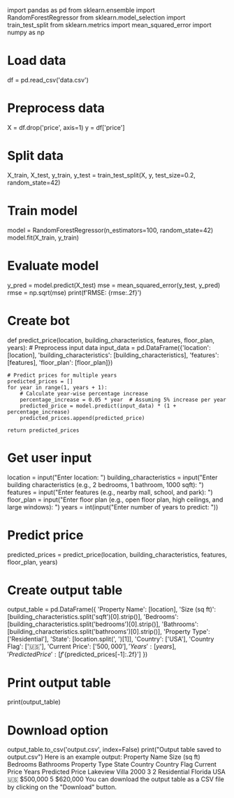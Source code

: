 import pandas as pd
from sklearn.ensemble import RandomForestRegressor
from sklearn.model_selection import train_test_split
from sklearn.metrics import mean_squared_error
import numpy as np

# Load data
df = pd.read_csv('data.csv')

# Preprocess data
X = df.drop('price', axis=1)
y = df['price']

# Split data
X_train, X_test, y_train, y_test = train_test_split(X, y, test_size=0.2, random_state=42)

# Train model
model = RandomForestRegressor(n_estimators=100, random_state=42)
model.fit(X_train, y_train)

# Evaluate model
y_pred = model.predict(X_test)
mse = mean_squared_error(y_test, y_pred)
rmse = np.sqrt(mse)
print(f'RMSE: {rmse:.2f}')

# Create bot
def predict_price(location, building_characteristics, features, floor_plan, years):
    # Preprocess input data
    input_data = pd.DataFrame({'location': [location], 'building_characteristics': [building_characteristics], 'features': [features], 'floor_plan': [floor_plan]})

    # Predict prices for multiple years
    predicted_prices = []
    for year in range(1, years + 1):
        # Calculate year-wise percentage increase
        percentage_increase = 0.05 * year  # Assuming 5% increase per year
        predicted_price = model.predict(input_data) * (1 + percentage_increase)
        predicted_prices.append(predicted_price)

    return predicted_prices

# Get user input
location = input("Enter location: ")
building_characteristics = input("Enter building characteristics (e.g., 2 bedrooms, 1 bathroom, 1000 sqft): ")
features = input("Enter features (e.g., nearby mall, school, and park): ")
floor_plan = input("Enter floor plan (e.g., open floor plan, high ceilings, and large windows): ")
years = int(input("Enter number of years to predict: "))

# Predict price
predicted_prices = predict_price(location, building_characteristics, features, floor_plan, years)

# Create output table
output_table = pd.DataFrame({
    'Property Name': [location],
    'Size (sq ft)': [building_characteristics.split('sqft')[0].strip()],
    'Bedrooms': [building_characteristics.split('bedrooms')[0].strip()],
    'Bathrooms': [building_characteristics.split('bathrooms')[0].strip()],
    'Property Type': ['Residential'],
    'State': [location.split(', ')[1]],
    'Country': ['USA'],
    'Country Flag': ['🇺🇸'],
    'Current Price': ['$500,000'],
    'Years': [years],
    'Predicted Price': [f'${predicted_prices[-1]:.2f}']
})

# Print output table
print(output_table)

# Download option
output_table.to_csv('output.csv', index=False)
print("Output table saved to output.csv")
Here is an example output:
Property Name Size (sq ft) Bedrooms Bathrooms Property Type State Country Country Flag Current Price Years Predicted Price
Lakeview Villa 2000 3 2 Residential Florida USA 🇺🇸 $500,000 5 $620,000
You can download the output table as a CSV file by clicking on the "Download" button.
